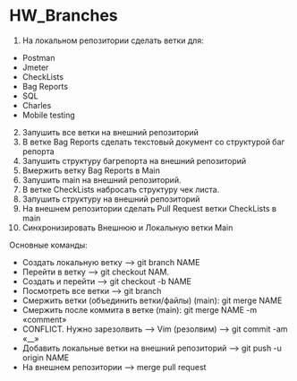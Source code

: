 # HW_Branches
1. На локальном репозитории сделать ветки для:
- Postman
- Jmeter
- CheckLists
- Bag Reports
- SQL
- Charles
- Mobile testing

2. Запушить все ветки на внешний репозиторий
3. В ветке Bag Reports сделать текстовый документ со структурой баг репорта
4. Запушить структуру багрепорта на внешний репозиторий
5. Вмержить ветку Bag Reports в Main
6. Запушить main на внешний репозиторий.
7. В ветке CheckLists набросать структуру чек листа.
8. Запушить структуру на внешний репозиторий
9. На внешнем репозитории сделать Pull Request ветки CheckLists в main
10. Синхронизировать Внешнюю и Локальную ветки Main

Основные команды:

- Создать локальную ветку —> git branch NAME
- Перейти в ветку —> git checkout NAM.
- Создать и перейти —> git checkout -b NAME
- Посмотреть все ветки —> git branch
- Смержить ветки (объединить ветки/файлы) (main): git merge NAME
- Смержить после коммита в ветке (main): git merge NAME -m «comment»
- CONFLICT. Нужно зарезолвить —> Vim (резолвим) —> git commit -am «__»
- Добавить локальные ветки на внешний репозиторий —> git push -u origin NAME
- На внешнем репозитории  —> merge pull request

